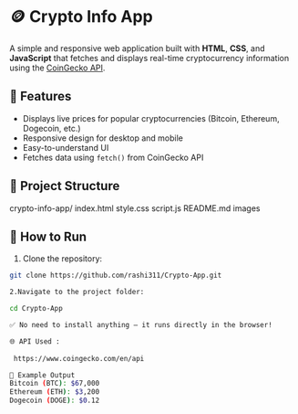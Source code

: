 # 🪙 Crypto Info App

A simple and responsive web application built with **HTML**, **CSS**, and **JavaScript** that fetches and displays real-time cryptocurrency information using the [CoinGecko API](https://www.coingecko.com/en/api).

## 🚀 Features

- Displays live prices for popular cryptocurrencies (Bitcoin, Ethereum, Dogecoin, etc.)
- Responsive design for desktop and mobile
- Easy-to-understand UI
- Fetches data using `fetch()` from CoinGecko API

## 📂 Project Structure

crypto-info-app/
index.html
style.css
script.js
README.md
images

## 🔧 How to Run

1. Clone the repository:

```bash
git clone https://github.com/rashi311/Crypto-App.git

2.Navigate to the project folder:

cd Crypto-App

✅ No need to install anything — it runs directly in the browser!

🌐 API Used :
 
 https://www.coingecko.com/en/api

📸 Example Output
Bitcoin (BTC): $67,000  
Ethereum (ETH): $3,200  
Dogecoin (DOGE): $0.12


